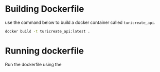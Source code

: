 # Building Dockerfile

use the command below to build a docker container called `turicreate_api`.

```bash
docker build -t turicreate_api:latest .
```

# Running dockerfile

Run the dockerfile using the 
